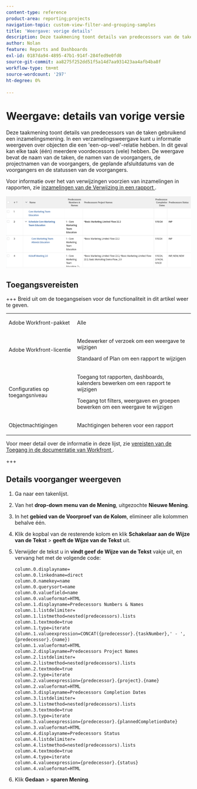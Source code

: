 ```yaml
---
content-type: reference
product-area: reporting;projects
navigation-topic: custom-view-filter-and-grouping-samples
title: 'Weergave: vorige details'
description: Deze taakmening toont details van predecessors van de taken gebruikend een inzamelingsmening. In een verzamelingsweergave kunt u informatie weergeven over objecten die een 'een-op-veel'-relatie hebben. In dit geval kan elke taak (één) meerdere voordecessors (vele) hebben. De weergave bevat de naam van de taken, de namen van de voorgangers, de projectnamen van de voorgangers, de geplande afsluitdatums van de voorgangers en de statussen van de voorgangers.
author: Nolan
feature: Reports and Dashboards
exl-id: 0187da94-4895-47b1-914f-284fed9e0fd0
source-git-commit: aa8275f252dd51f5a14d7aa931423aa4afb4ba8f
workflow-type: tm+mt
source-wordcount: '297'
ht-degree: 0%

---
```


# Weergave: details van vorige versie

<!--Audited: 11/2024-->

Deze taakmening toont details van predecessors van de taken gebruikend een inzamelingsmening. In een verzamelingsweergave kunt u informatie weergeven over objecten die een &#39;een-op-veel&#39;-relatie hebben. In dit geval kan elke taak (één) meerdere voordecessors (vele) hebben. De weergave bevat de naam van de taken, de namen van de voorgangers, de projectnamen van de voorgangers, de geplande afsluitdatums van de voorgangers en de statussen van de voorgangers.

Voor informatie over het van verwijzingen voorzien van inzamelingen in rapporten, zie [ inzamelingen van de Verwijzing in een rapport ](../../../reports-and-dashboards/reports/text-mode/reference-collections-report.md).

![ predecessor_details_task_view.png ](assets/predecessor-details-task-view-350x34.png)

## Toegangsvereisten

+++ Breid uit om de toegangseisen voor de functionaliteit in dit artikel weer te geven.

<table style="table-layout:auto"> 
 <col> 
 <col> 
 <tbody> 
  <tr> 
   <td role="rowheader">Adobe Workfront-pakket</td> 
   <td> <p>Alle</p> </td> 
  </tr> 
  <tr> 
   <td role="rowheader">Adobe Workfront-licentie</td> 
   <td> 
   <p>Medewerker of verzoek om een weergave te wijzigen </p>
   <p>Standaard of Plan om een rapport te wijzigen</p>
  </tr> 
  <tr> 
   <td role="rowheader">Configuraties op toegangsniveau</td> 
   <td> <p>Toegang tot rapporten, dashboards, kalenders bewerken om een rapport te wijzigen</p> <p>Toegang tot filters, weergaven en groepen bewerken om een weergave te wijzigen</p> </td> 
  </tr> 
  <tr> 
   <td role="rowheader">Objectmachtigingen</td> 
   <td> <p>Machtigingen beheren voor een rapport</p>  </td> 
  </tr> 
 </tbody> 
</table>

Voor meer detail over de informatie in deze lijst, zie [ vereisten van de Toegang in de documentatie van Workfront ](/help/quicksilver/administration-and-setup/add-users/access-levels-and-object-permissions/access-level-requirements-in-documentation.md).


+++

## Details voorganger weergeven

1. Ga naar een takenlijst.
1. Van het **drop-down menu van de Mening**, uitgezochte **Nieuwe Mening**.

1. In het **gebied van de Voorproef van de Kolom**, elimineer alle kolommen behalve één.
1. Klik de kopbal van de resterende kolom en klik **Schakelaar aan de Wijze van de Tekst** > **geeft de Wijze van de Tekst** uit.
1. Verwijder de tekst u in **vindt geef de Wijze van de Tekst** vakje uit, en vervang het met de volgende code:

   ```
   column.0.displayname=
   column.0.linkedname=direct
   column.0.namekey=name
   column.0.querysort=name
   column.0.valuefield=name
   column.0.valueformat=HTML
   column.1.displayname=Predecessors Numbers & Names
   column.1.listdelimiter=
   column.1.listmethod=nested(predecessors).lists
   column.1.textmode=true
   column.1.type=iterate
   column.1.valueexpression=CONCAT({predecessor}.{taskNumber},' - ',{predecessor}.{name})
   column.1.valueformat=HTML
   column.2.displayname=Predecessors Project Names
   column.2.listdelimiter=
   column.2.listmethod=nested(predecessors).lists
   column.2.textmode=true
   column.2.type=iterate
   column.2.valueexpression={predecessor}.{project}.{name}
   column.2.valueformat=HTML
   column.3.displayname=Predecessors Completion Dates
   column.3.listdelimiter=
   column.3.listmethod=nested(predecessors).lists
   column.3.textmode=true
   column.3.type=iterate
   column.3.valueexpression={predecessor}.{plannedCompletionDate}
   column.3.valueformat=HTML
   column.4.displayname=Predecessors Status
   column.4.listdelimiter=
   column.4.listmethod=nested(predecessors).lists
   column.4.textmode=true
   column.4.type=iterate
   column.4.valueexpression={predecessor}.{status}
   column.4.valueformat=HTML
   ```

1. Klik **Gedaan** > **sparen Mening**.
